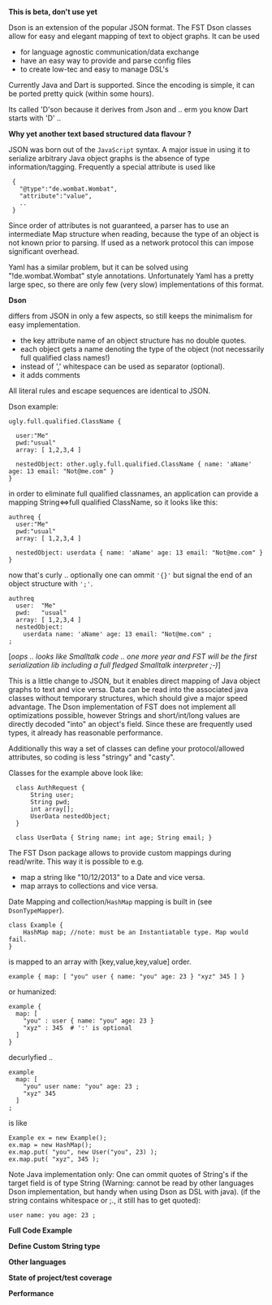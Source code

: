 **This is beta, don't use yet**

Dson is an extension of the popular JSON format. The FST Dson classes allow for easy and elegant mapping of text to object graphs.
It can be used
  * for language agnostic communication/data exchange
  * have an easy way to provide and parse config files
  * to create low-tec and easy to manage DSL's

Currently Java and Dart is supported. Since the encoding is simple, it can be ported pretty quick (within some hours).

Its called 'D'son because it derives from Json and .. erm you know Dart starts with 'D' ..

**Why yet another text based structured data flavour ?**

JSON was born out of the `JavaScript` syntax. A major issue in using it to serialize arbitrary Java object graphs is the absence of type information/tagging. Frequently a special attribute is used like

```
 {
   "@type":"de.wombat.Wombat",
   "attribute":"value",
   ..
 }
```

Since order of attributes is not guaranteed, a parser has to use an intermediate Map structure when reading, because the type of an object is not known prior to parsing. If used as a network protocol this can impose significant overhead.

Yaml has a similar problem, but it can be solved using "!de.wombat.Wombat" style annotations. Unfortunately Yaml has a pretty large spec, so there are only few (very slow) implementations of this format.

**Dson**

differs from JSON in only a few aspects, so still keeps the minimalism for easy implementation.

  * the key attribute name of an object structure has no double quotes.
  * each object gets a name denoting the type of the object (not necessarily full qualified class names!)
  * instead of ',' whitespace can be used as separator (optional).
  * it adds comments

All literal rules and escape sequences are identical to JSON.

Dson example:

```
ugly.full.qualified.ClassName {
  
  user:"Me"
  pwd:"usual"
  array: [ 1,2,3,4 ]

  nestedObject: other.ugly.full.qualified.ClassName { name: 'aName' age: 13 email: "Not@me.com" }
}
```

in order to eliminate full qualified classnames, an application can provide a mapping String<=>full qualified ClassName, so it looks like this:

```
authreq {
  user:"Me"
  pwd:"usual"
  array: [ 1,2,3,4 ]

  nestedObject: userdata { name: 'aName' age: 13 email: "Not@me.com" }
}
```

now that's curly .. optionally one can ommit `'{}'` but signal the end of an object structure with `';'`.

```
authreq
  user:  "Me"
  pwd:   "usual"
  array: [ 1,2,3,4 ]
  nestedObject: 
    userdata name: 'aName' age: 13 email: "Not@me.com" ;
;
```

[_oops .. looks like Smalltalk code .. one more year and FST will be the first serialization lib including a full fledged Smalltalk interpreter ;-)_]

This is a little change to JSON, but it enables direct mapping of Java object graphs to text and vice versa. Data can be read into the associated java classes without temporary structures, which should give a major speed advantage. The Dson implementation of FST does not implement all optimizations possible, however Strings and short/int/long values are directly decoded "into" an object's field. Since these are frequently used types, it already has reasonable performance.

Additionally this way a set of classes can define your protocol/allowed attributes, so coding is less "stringy" and "casty".

Classes for the example above look like:

```
  class AuthRequest {
      String user;
      String pwd;
      int array[];
      UserData nestedObject;
  }

  class UserData { String name; int age; String email; }
```

The FST Dson package allows to provide custom mappings during read/write. This way it is possible to e.g.

  * map a string like "10/12/2013" to a Date and vice versa.
  * map arrays to collections and vice versa.

Date Mapping and collection/`HashMap` mapping is built in (see `DsonTypeMapper`).

```
class Example {
    HashMap map; //note: must be an Instantiatable type. Map would fail.
}
```

is mapped to an array with [key,value,key,value] order.

```
example { map: [ "you" user { name: "you" age: 23 } "xyz" 345 ] }
```
or humanized:
```
example { 
  map: [ 
    "you" : user { name: "you" age: 23 } 
    "xyz" : 345  # ':' is optional
  ] 
}
```

decurlyfied ..

```
example  
  map: [ 
    "you" user name: "you" age: 23 ; 
    "xyz" 345
  ] 
;
```

is like

```
Example ex = new Example();
ex.map = new HashMap();
ex.map.put( "you", new User("you", 23) );
ex.map.put( "xyz", 345 );
```

Note Java implementation only:
One can ommit quotes of String's if the target field is of type String (Warning: cannot be read by other languages Dson implementation, but handy when using Dson as DSL with java). (if the string contains whitespace or ;., it still has to get quoted):

```
user name: you age: 23 ; 
```

**Full Code Example**

**Define Custom String type**

**Other languages**

**State of project/test coverage**

**Performance**
